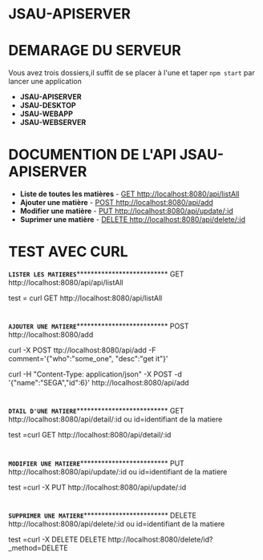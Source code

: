 # JSAU-APISERVER

# DEMARAGE DU SERVEUR

Vous avez trois dossiers,il suffit de se placer à l'une et taper `npm start` par lancer une application

- **JSAU-APISERVER**
- **JSAU-DESKTOP** 
- **JSAU-WEBAPP** 
- **JSAU-WEBSERVER** 

# DOCUMENTION DE L'API JSAU-APISERVER

- **Liste de toutes les matières** - [GET http://localhost:8080/api/listAll](http://localhost:8080/api/listAll)
- **Ajouter une matière** - [POST http://localhost:8080/api/add](http://localhost:8080/add)
- **Modifier une matière** - [PUT http://localhost:8080/api/update/:id](http://localhost:8080/update/:id)
- **Suprimer une matière** - [DELETE http://localhost:8080/api/delete/:id](http://localhost:8080/delete/:id)

# TEST AVEC CURL

********************`LISTER LES MATIERES`**********************************************
GET http://localhost:8080/api/api/listAll

test = curl GET http://localhost:8080/api/listAll
# 
********************`AJOUTER UNE MATIERE`**********************************************
POST http://localhost:8080/add

curl -X POST ttp://localhost:8080/api/add -F comment='{"who":"some_one", "desc":"get it"}'

curl -H "Content-Type: application/json" -X POST -d '{"name":"SEGA","id":6}' http://localhost:8080/api/add
# 
********************`DTAIL D'UNE MATIERE`**********************************************
GET http://localhost:8080/api/detail/:id ou id=identifiant de la matiere

test =curl GET http://localhost:8080/api/detail/:id
# 
********************`MODIFIER UNE MATIERE`*********************************************
PUT http://localhost:8080/api/update/:id ou id=identifiant de la matiere

test =curl -X PUT http://localhost:8080/api/update/:id
# 
********************`SUPPRIMER UNE MATIERE`********************************************
DELETE http://localhost:8080/api/delete/:id ou id=identifiant de la matiere

test =curl -X DELETE DELETE http://localhost:8080/delete/id?_method=DELETE

